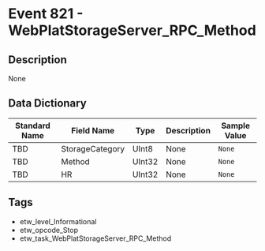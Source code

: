 # Event 821 - WebPlatStorageServer_RPC_Method

## Description
None

## Data Dictionary
|Standard Name|Field Name|Type|Description|Sample Value|
|---|---|---|---|---|
|TBD|StorageCategory|UInt8|None|`None`|
|TBD|Method|UInt32|None|`None`|
|TBD|HR|UInt32|None|`None`|

## Tags
* etw_level_Informational
* etw_opcode_Stop
* etw_task_WebPlatStorageServer_RPC_Method